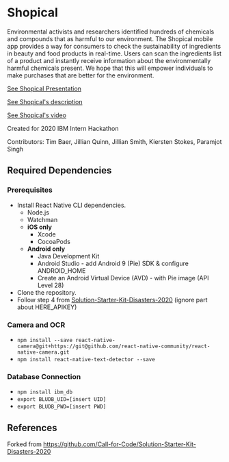 # Shopical
Environmental activists and researchers identified hundreds of chemicals and compounds that as harmful to our environment. The Shopical mobile app provides a way for consumers to check the sustainability of ingredients in beauty and food products in real-time. Users can scan the ingredients list of a product and instantly receive information about the environmentally harmful chemicals present. We hope that this will empower individuals to make purchases that are better for the environment.

[See Shopical Presentation](https://docs.google.com/presentation/d/1CW5WOTQiPHPXGwLONWaUFSEp0OAMON2r1Bjp6r1b-pk/edit?usp=sharing)

[See Shopical's description](https://ibm.box.com/s/hijgzvu7mi0mg82ksguczrlw3cjy004d)

[See Shopical's video](https://drive.google.com/drive/folders/1-t78_cx31rg3GRFZW2BSLifxNPXRNkp5)

Created for 2020 IBM Intern Hackathon

Contributors: Tim Baer, Jillian Quinn, Jillian Smith, Kiersten Stokes, Paramjot Singh

## Required Dependencies

### Prerequisites
* Install React Native CLI dependencies.
  * Node.js
  * Watchman
  * **iOS only**
    * Xcode
    * CocoaPods
  * **Android only**
    * Java Development Kit
    * Android Studio - add Android 9 (Pie) SDK & configure ANDROID_HOME
    * Create an Android Virtual Device (AVD) - with Pie image (API Level 28)
* Clone the repository.
* Follow step 4 from [Solution-Starter-Kit-Disasters-2020](https://github.com/Call-for-Code/Solution-Starter-Kit-Disasters-2020) (ignore part about HERE_APIKEY)

### Camera and OCR
* `npm install --save react-native-camera@git+https://git@github.com/react-native-community/react-native-camera.git`
* `npm install react-native-text-detector --save`

### Database Connection
* `npm install ibm_db`
* `export BLUDB_UID=[insert UID]`
* `export BLUDB_PWD=[insert PWD]`

## References
Forked from https://github.com/Call-for-Code/Solution-Starter-Kit-Disasters-2020
